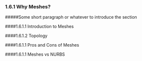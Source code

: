 ### 1.6.1 Why Meshes?

#####Some short paragraph or whatever to introduce the section

####1.6.1.1 Introduction to Meshes

####1.6.1.2 Topology

####1.6.1.1 Pros and Cons of Meshes

####1.6.1.1 Meshes vs NURBS



